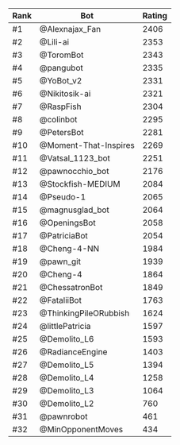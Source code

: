 Rank|Bot|Rating
---|---|---
#1|@Alexnajax_Fan|2406
#2|@Lili-ai|2353
#3|@ToromBot|2343
#4|@pangubot|2335
#5|@YoBot_v2|2331
#6|@Nikitosik-ai|2321
#7|@RaspFish|2304
#8|@colinbot|2295
#9|@PetersBot|2281
#10|@Moment-That-Inspires|2269
#11|@Vatsal_1123_bot|2251
#12|@pawnocchio_bot|2176
#13|@Stockfish-MEDIUM|2084
#14|@Pseudo-1|2065
#15|@magnusglad_bot|2064
#16|@OpeningsBot|2058
#17|@PatriciaBot|2054
#18|@Cheng-4-NN|1984
#19|@pawn_git|1939
#20|@Cheng-4|1864
#21|@ChessatronBot|1849
#22|@FataliiBot|1763
#23|@ThinkingPileORubbish|1624
#24|@littlePatricia|1597
#25|@Demolito_L6|1593
#26|@RadianceEngine|1403
#27|@Demolito_L5|1394
#28|@Demolito_L4|1258
#29|@Demolito_L3|1064
#30|@Demolito_L2|760
#31|@pawnrobot|461
#32|@MinOpponentMoves|434

